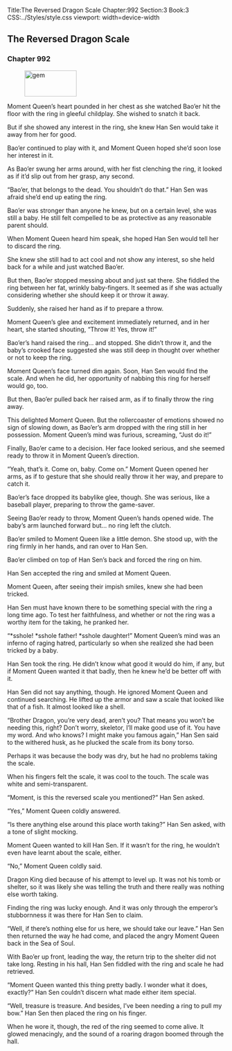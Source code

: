 Title:The Reversed Dragon Scale 
Chapter:992 
Section:3 
Book:3 
CSS:../Styles/style.css 
viewport: width=device-width
  
## The Reversed Dragon Scale
### Chapter 992
  
<figure>
	<img src="../Images/gem.gif" alt="gem" id="gem" width="120" height="60" />
</figure>
  

  
Moment Queen’s heart pounded in her chest as she watched Bao’er hit the floor with the ring in gleeful childplay. She wished to snatch it back.

But if she showed any interest in the ring, she knew Han Sen would take it away from her for good.

Bao’er continued to play with it, and Moment Queen hoped she’d soon lose her interest in it.

As Bao’er swung her arms around, with her fist clenching the ring, it looked as if it’d slip out from her grasp, any second.

“Bao’er, that belongs to the dead. You shouldn’t do that.” Han Sen was afraid she’d end up eating the ring.

Bao’er was stronger than anyone he knew, but on a certain level, she was still a baby. He still felt compelled to be as protective as any reasonable parent should.

When Moment Queen heard him speak, she hoped Han Sen would tell her to discard the ring.

She knew she still had to act cool and not show any interest, so she held back for a while and just watched Bao’er.

But then, Bao’er stopped messing about and just sat there. She fiddled the ring between her fat, wrinkly baby-fingers. It seemed as if she was actually considering whether she should keep it or throw it away.

Suddenly, she raised her hand as if to prepare a throw.

Moment Queen’s glee and excitement immediately returned, and in her heart, she started shouting, “Throw it! Yes, throw it!”

Bao’er’s hand raised the ring… and stopped. She didn’t throw it, and the baby’s crooked face suggested she was still deep in thought over whether or not to keep the ring.

Moment Queen’s face turned dim again. Soon, Han Sen would find the scale. And when he did, her opportunity of nabbing this ring for herself would go, too.

But then, Bao’er pulled back her raised arm, as if to finally throw the ring away.

This delighted Moment Queen. But the rollercoaster of emotions showed no sign of slowing down, as Bao’er’s arm dropped with the ring still in her possession. Moment Queen’s mind was furious, screaming, “Just do it!”

Finally, Bao’er came to a decision. Her face looked serious, and she seemed ready to throw it in Moment Queen’s direction.

“Yeah, that’s it. Come on, baby. Come on.” Moment Queen opened her arms, as if to gesture that she should really throw it her way, and prepare to catch it.

Bao’er’s face dropped its babylike glee, though. She was serious, like a baseball player, preparing to throw the game-saver.

Seeing Bao’er ready to throw, Moment Queen’s hands opened wide. The baby’s arm launched forward but… no ring left the clutch.

Bao’er smiled to Moment Queen like a little demon. She stood up, with the ring firmly in her hands, and ran over to Han Sen.

Bao’er climbed on top of Han Sen’s back and forced the ring on him.

Han Sen accepted the ring and smiled at Moment Queen.

Moment Queen, after seeing their impish smiles, knew she had been tricked.

Han Sen must have known there to be something special with the ring a long time ago. To test her faithfulness, and whether or not the ring was a worthy item for the taking, he pranked her.

“*sshole! *sshole father! *sshole daughter!” Moment Queen’s mind was an inferno of raging hatred, particularly so when she realized she had been tricked by a baby.

Han Sen took the ring. He didn’t know what good it would do him, if any, but if Moment Queen wanted it that badly, then he knew he’d be better off with it.

Han Sen did not say anything, though. He ignored Moment Queen and continued searching. He lifted up the armor and saw a scale that looked like that of a fish. It almost looked like a shell.

“Brother Dragon, you’re very dead, aren’t you? That means you won’t be needing this, right? Don’t worry, skeletor, I’ll make good use of it. You have my word. And who knows? I might make you famous again,” Han Sen said to the withered husk, as he plucked the scale from its bony torso.

Perhaps it was because the body was dry, but he had no problems taking the scale.

When his fingers felt the scale, it was cool to the touch. The scale was white and semi-transparent.

“Moment, is this the reversed scale you mentioned?” Han Sen asked.

“Yes,” Moment Queen coldly answered.

“Is there anything else around this place worth taking?” Han Sen asked, with a tone of slight mocking.

Moment Queen wanted to kill Han Sen. If it wasn’t for the ring, he wouldn’t even have learnt about the scale, either.

“No,” Moment Queen coldly said.

Dragon King died because of his attempt to level up. It was not his tomb or shelter, so it was likely she was telling the truth and there really was nothing else worth taking.

Finding the ring was lucky enough. And it was only through the emperor’s stubbornness it was there for Han Sen to claim.

“Well, if there’s nothing else for us here, we should take our leave.” Han Sen then returned the way he had come, and placed the angry Moment Queen back in the Sea of Soul.

With Bao’er up front, leading the way, the return trip to the shelter did not take long. Resting in his hall, Han Sen fiddled with the ring and scale he had retrieved.

“Moment Queen wanted this thing pretty badly. I wonder what it does, exactly?” Han Sen couldn’t discern what made either item special.

“Well, treasure is treasure. And besides, I’ve been needing a ring to pull my bow.” Han Sen then placed the ring on his finger.

When he wore it, though, the red of the ring seemed to come alive. It glowed menacingly, and the sound of a roaring dragon boomed through the hall.